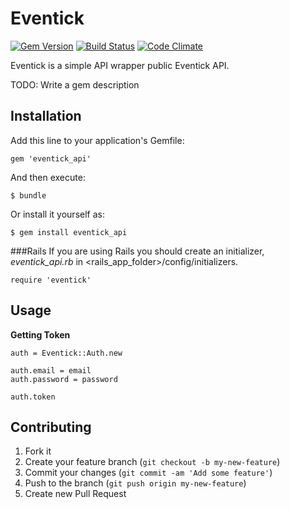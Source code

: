 # Eventick

[![Gem Version](https://badge.fury.io/rb/eventick_api.png)](http://badge.fury.io/rb/eventick_api)
[![Build Status](https://travis-ci.org/lukelex/eventick_api.png?branch=master)](https://travis-ci.org/lukelex/eventick_api)
[![Code Climate](https://codeclimate.com/github/lukelex/eventick_api.png)](https://codeclimate.com/github/lukelex/eventick_api)

Eventick is a simple API wrapper public Eventick API.

TODO: Write a gem description

## Installation

Add this line to your application's Gemfile:

    gem 'eventick_api'

And then execute:

    $ bundle

Or install it yourself as:

    $ gem install eventick_api

###Rails
If you are using Rails you should create an initializer, *eventick_api.rb* in <rails_app_folder>/config/initializers.

	require 'eventick'

## Usage

**Getting Token**

	auth = Eventick::Auth.new

	auth.email = email
	auth.password = password

	auth.token



## Contributing

1. Fork it
2. Create your feature branch (`git checkout -b my-new-feature`)
3. Commit your changes (`git commit -am 'Add some feature'`)
4. Push to the branch (`git push origin my-new-feature`)
5. Create new Pull Request
